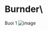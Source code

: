 # Burnder\
Buoi 1 
![image](https://user-images.githubusercontent.com/66910370/229746358-9eb51800-c3e4-4124-9859-602cfbb33ff9.png)
